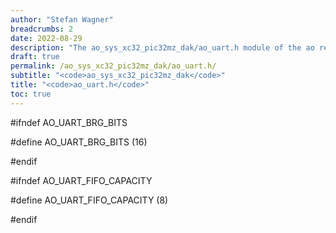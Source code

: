 ```yaml
---
author: "Stefan Wagner"
breadcrumbs: 2
date: 2022-08-29
description: "The ao_sys_xc32_pic32mz_dak/ao_uart.h module of the ao real-time operating system."
draft: true
permalink: /ao_sys_xc32_pic32mz_dak/ao_uart.h/ 
subtitle: "<code>ao_sys_xc32_pic32mz_dak</code>"
title: "<code>ao_uart.h</code>"
toc: true
---
```


#ifndef AO_UART_BRG_BITS

#define AO_UART_BRG_BITS        (16)

#endif

#ifndef AO_UART_FIFO_CAPACITY

#define AO_UART_FIFO_CAPACITY   (8)

#endif

